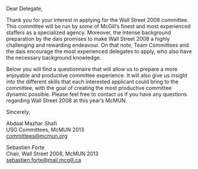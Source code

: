 Dear Delegate,

Thank you for your interest in applying for the Wall Street 2008 committee. This
committee will be run by some of McGill’s finest and most experienced staffers as a
specialized agency. Moreover, the intense background preparation by the dais promises
to make Wall Street 2008 a highly challenging and rewarding endeavour. On that note,
Team Committees and the dais encourage the most experienced delegates to apply, who
also have the necessary background knowledge.

Below you will find a questionnaire that will allow us to prepare a more enjoyable and
productive committee experience. It will also give us insight into the different skills that
each interested applicant could bring to the committee, with the goal of creating the most
productive committee dynamic possible. Please feel free to contact us if you have any
questions regarding Wall Street 2008 at this year’s McMUN.

Sincerely,

Abdaal Mazhar Shafi  
USG Committees, McMUN 2013  
[committees@mcmun.org](mailto:committees@mcmun.org)

Sebastien Forte  
Chair, Wall Street 2008, McMUN 2013  
[sebastien.forte@mail.mcgill.ca](mailto:sebastien.forte@mail.mcgill.ca)
